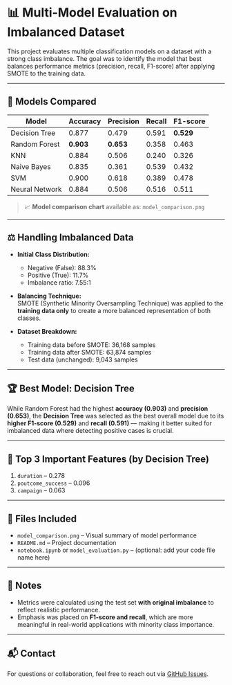 # 📊 Multi-Model Evaluation on Imbalanced Dataset

This project evaluates multiple classification models on a dataset with a strong class imbalance. The goal was to identify the model that best balances performance metrics (precision, recall, F1-score) after applying SMOTE to the training data.

---

## 🧠 Models Compared

| Model           | Accuracy | Precision | Recall | F1-score |
|----------------|----------|-----------|--------|----------|
| Decision Tree  | 0.877    | 0.479     | 0.591  | **0.529** |
| Random Forest  | **0.903**| **0.653** | 0.358  | 0.463    |
| KNN            | 0.884    | 0.506     | 0.240  | 0.326    |
| Naive Bayes    | 0.835    | 0.361     | 0.539  | 0.432    |
| SVM            | 0.900    | 0.618     | 0.389  | 0.478    |
| Neural Network | 0.884    | 0.506     | 0.516  | 0.511    |

> 📈 **Model comparison chart** available as: `model_comparison.png`

---

## ⚖️ Handling Imbalanced Data

- **Initial Class Distribution:**
  - Negative (False): 88.3%
  - Positive (True): 11.7%
  - Imbalance ratio: 7.55:1

- **Balancing Technique:**  
  SMOTE (Synthetic Minority Oversampling Technique) was applied to the **training data only** to create a more balanced representation of both classes.

- **Dataset Breakdown:**
  - Training data before SMOTE: 36,168 samples
  - Training data after SMOTE: 63,874 samples
  - Test data (unchanged): 9,043 samples

---

## 🏆 Best Model: Decision Tree

While Random Forest had the highest **accuracy (0.903)** and **precision (0.653)**, the **Decision Tree** was selected as the best overall model due to its **higher F1-score (0.529)** and **recall (0.591)** — making it better suited for imbalanced data where detecting positive cases is crucial.

---

## 🔑 Top 3 Important Features (by Decision Tree)

1. `duration` – 0.278  
2. `poutcome_success` – 0.096  
3. `campaign` – 0.063

---

## 📁 Files Included

- `model_comparison.png` – Visual summary of model performance  
- `README.md` – Project documentation  
- `notebook.ipynb` or `model_evaluation.py` – (optional: add your code file name here)

---

## 🧪 Notes

- Metrics were calculated using the test set **with original imbalance** to reflect realistic performance.
- Emphasis was placed on **F1-score and recall**, which are more meaningful in real-world applications with minority class importance.

---

## 📬 Contact

For questions or collaboration, feel free to reach out via [GitHub Issues](https://github.com/Samir-Guenchi).

